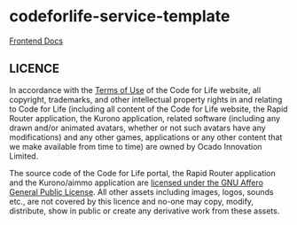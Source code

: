 # codeforlife-service-template

[Frontend Docs](docs/frontend)

## LICENCE
In accordance with the [Terms of Use](https://www.codeforlife.education/terms#terms)
of the Code for Life website, all copyright, trademarks, and other
intellectual property rights in and relating to Code for Life (including all
content of the Code for Life website, the Rapid Router application, the
Kurono application, related software (including any drawn and/or animated
avatars, whether or not such avatars have any modifications) and any other
games, applications or any other content that we make available from time to
time) are owned by Ocado Innovation Limited.

The source code of the Code for Life portal, the Rapid Router application
and the Kurono/aimmo application are [licensed under the GNU Affero General
Public License](https://github.com/ocadotechnology/codeforlife-workspace/blob/main/LICENSE.md).
All other assets including images, logos, sounds etc., are not covered by
this licence and no-one may copy, modify, distribute, show in public or
create any derivative work from these assets.

